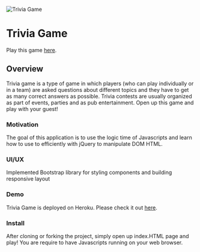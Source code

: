 ![Trivia Game](https://i.ibb.co/tsM5z1P/Untitled.png)
# Trivia Game

Play this game [here](https://sitthiph.github.io/Trivia-Game/). 

## Overview

Trivia game is a type of game in which players (who can play individually or in a team) are asked questions about different topics and they have to get as many correct answers as possible. Trivia contests are usually organized as part of events, parties and as pub entertainment. Open up this game and play with your guest!

### Motivation

The goal of this application is to use the logic time of Javascripts and learn how to use to efficiently with jQuery to manipulate DOM HTML.

### UI/UX
Implemented Bootstrap library for styling components and building responsive layout

### Demo

Trivia Game is deployed on Heroku. Please check it out [here](https://sitthiph.github.io/Trivia-Game/).

### Install

After cloning or forking the project, simply open up index.HTML page and play! You are require to have Javascripts running on your web browser.
